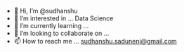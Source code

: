 - 👋 Hi, I’m @sudhanshu
- 👀 I’m interested in ... Data Science
- 🌱 I’m currently learning ...
- 💞️ I’m looking to collaborate on ...
- 📫 How to reach me ... sudhanshu.saduneni@gmail.com

<!---
sudhanshu376/sudhanshu376 is a ✨ special ✨ repository because its `README.md` (this file) appears on your GitHub profile.
You can click the Preview link to take a look at your changes.
--->
